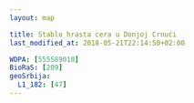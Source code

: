 ```yaml
---
layout: map

title: Stablo hrasta cera u Donjoj Crnući
last_modified_at: 2018-05-21T22:14:50+02:00

WDPA: [555589010]
BioRaS: [209]
geoSrbija:
  L1_182: [47]
---
```

